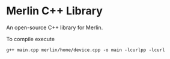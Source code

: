 # Merlin C++ Library
An open-source C++ library for Merlin.

To compile execute
```
g++ main.cpp merlin/home/device.cpp -o main -lcurlpp -lcurl
```
